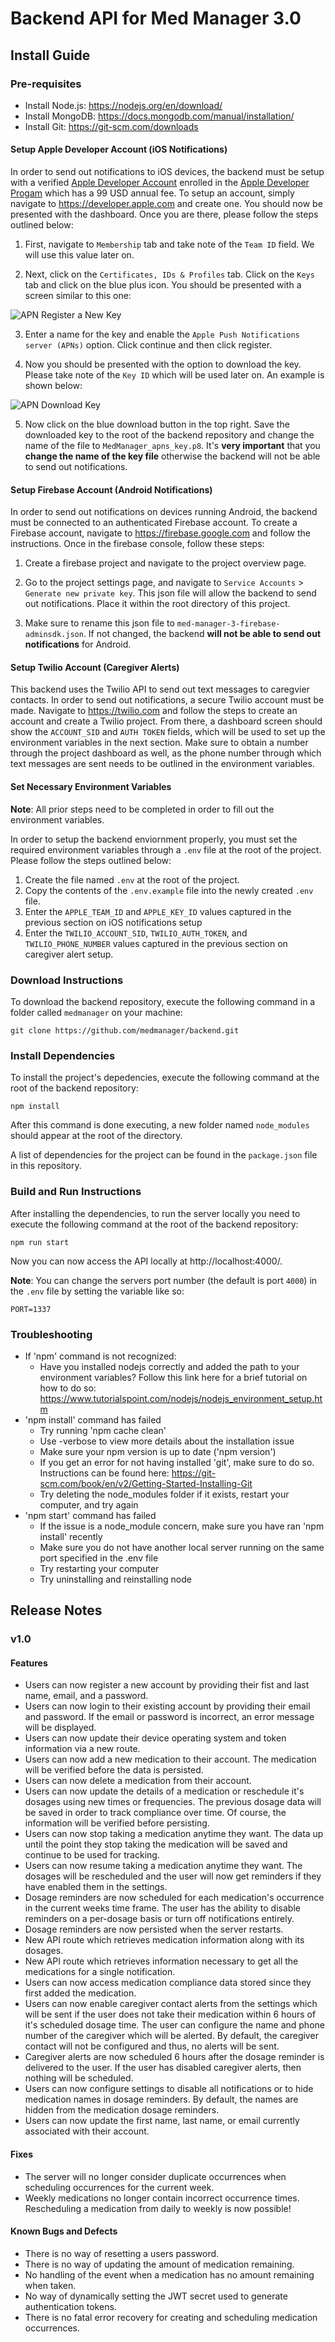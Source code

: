 # Backend API for Med Manager 3.0

## Install Guide

### Pre-requisites

-   Install Node.js: https://nodejs.org/en/download/
-   Install MongoDB: https://docs.mongodb.com/manual/installation/
-   Install Git: https://git-scm.com/downloads

#### Setup Apple Developer Account (iOS Notifications)

In order to send out notifications to iOS devices, the backend must be setup with a verified [Apple Developer Account](https://developer.apple.com/) enrolled in the [Apple Developer Progam](https://developer.apple.com/programs/) which has a 99 USD annual fee. To setup an account, simply navigate to https://developer.apple.com and create one. You should now be presented with the dashboard. Once you are there, please follow the steps outlined below:

1. First, navigate to `Membership` tab and take note of the `Team ID` field. We will use this value later on.

2. Next, click on the `Certificates, IDs & Profiles` tab. Click on the `Keys` tab and click on the blue plus icon. You should be presented with a screen similar to this one:

![APN Register a New Key](/images/apn-key.png)

3. Enter a name for the key and enable the `Apple Push Notifications server (APNs)` option. Click continue and then click register.

4. Now you should be presented with the option to download the key. Please take note of the `Key ID` which will be used later on. An example is shown below:

![APN Download Key](/images/apn-download-key.png)

5. Now click on the blue download button in the top right. Save the downloaded key to the root of the backend repository and change the name of the file to `MedManager_apns_key.p8`. It's **very important** that you **change the name of the key file** otherwise the backend will not be able to send out notifications.

#### Setup Firebase Account (Android Notifications)

In order to send out notifications on devices running Android, the backend must be connected to an authenticated Firebase account. To create a Firebase account, navigate to
https://firebase.google.com and follow the instructions. Once in the firebase console, follow these steps:

1. Create a firebase project and navigate to the project overview page.

2. Go to the project settings page, and navigate to `Service Accounts` > `Generate new private key`. This json file will allow the backend to send out notifications. Place it within the root directory of this project.

3. Make sure to rename this json file to `med-manager-3-firebase-adminsdk.json`. If not changed, the backend **will not be able to send out notifications** for Android.

#### Setup Twilio Account (Caregiver Alerts)

This backend uses the Twilio API to send out text messages to caregvier contacts. In order to send out notifications, a secure Twilio account must be made. Navigate to https://twilio.com and follow the steps to create an account and create a Twilio project. From there, a dashboard screen should show the `ACCOUNT_SID` and `AUTH TOKEN` fields, which will be used to set up the environment variables in the next section. Make sure to obtain a number through the project dashboard as well, as the phone number through which text messages are sent needs to be outlined in the environment variables.

#### Set Necessary Environment Variables

**Note**: All prior steps need to be completed in order to fill out the environment variables.

In order to setup the backend enviornment properly, you must set the required environment variables through a `.env` file at the root of the project. Please follow the steps outlined below:

1. Create the file named `.env` at the root of the project.
2. Copy the contents of the `.env.example` file into the newly created `.env` file.
3. Enter the `APPLE_TEAM_ID` and `APPLE_KEY_ID` values captured in the previous section on iOS notifications setup
4. Enter the `TWILIO_ACCOUNT_SID`, `TWILIO_AUTH_TOKEN`, and `TWILIO_PHONE_NUMBER` values captured in the previous section on caregiver alert setup.

### Download Instructions

To download the backend repository, execute the following command in a folder called `medmanager` on your machine:

```
git clone https://github.com/medmanager/backend.git
```

### Install Dependencies

To install the project's depedencies, execute the following command at the root of the backend repository:

```
npm install
```

After this command is done executing, a new folder named `node_modules` should appear at the root of the directory.

A list of dependencies for the project can be found in the `package.json` file in this repository.

### Build and Run Instructions

After installing the dependencies, to run the server locally you need to execute the following command at the root of the backend repository:

```
npm run start
```

Now you can now access the API locally at http://localhost:4000/.

**Note**: You can change the servers port number (the default is port `4000`) in the `.env` file by setting the variable like so:

```
PORT=1337
```

### Troubleshooting

* If 'npm' command is not recognized:
  * Have you installed nodejs correctly and added the path to your environment variables? Follow this link here for a brief tutorial on how to do so: https://www.tutorialspoint.com/nodejs/nodejs_environment_setup.htm
* 'npm install' command has failed
  * Try running 'npm cache clean'
  * Use -verbose to view more details about the installation issue
  * Make sure your npm version is up to date ('npm version')
  * If you get an error for not having installed 'git', make sure to do so. Instructions can be found here: https://git-scm.com/book/en/v2/Getting-Started-Installing-Git
  * Try deleting the node_modules folder if it exists, restart your computer, and try again
* 'npm start' command has failed
  * If the issue is a node_module concern, make sure you have ran 'npm install' recently
  * Make sure you do not have another local server running on the same port specified in the .env file
  * Try restarting your computer
  * Try uninstalling and reinstalling node

## Release Notes

### v1.0

#### Features

-   Users can now register a new account by providing their fist and last name, email, and a password.
-   Users can now login to their existing account by providing their email and password. If the email or password is incorrect, an error message will be displayed.
-   Users can now update their device operating system and token information via a new route.
-   Users can now add a new medication to their account. The medication will be verified before the data is persisted.
-   Users can now delete a medication from their account.
-   Users can now update the details of a medication or reschedule it's dosages using new times or frequencies. The previous dosage data will be saved in order to track compliance over time. Of course, the information will be verified before persisting.
-   Users can now stop taking a medication anytime they want. The data up until the point they stop taking the medication will be saved and continue to be used for tracking.
-   Users can now resume taking a medication anytime they want. The dosages will be rescheduled and the user will now get reminders if they have enabled them in the settings.
-   Dosage reminders are now scheduled for each medication's occurrence in the current weeks time frame. The user has the ability to disable reminders on a per-dosage basis or turn off notifications entirely.
-   Dosage reminders are now persisted when the server restarts.
-   New API route which retrieves medication information along with its dosages.
-   New API route which retrieves information necessary to get all the medications for a single notification.
-   Users can now access medication compliance data stored since they first added the medication.
-   Users can now enable caregiver contact alerts from the settings which will be sent if the user does not take their medication within 6 hours of it's scheduled dosage time. The user can configure the name and phone number of the caregiver which will be alerted. By default, the caregiver contact will not be configured and thus, no alerts will be sent.
-   Caregiver alerts are now scheduled 6 hours after the dosage reminder is delivered to the user. If the user has disabled caregiver alerts, then nothing will be scheduled.
-   Users can now configure settings to disable all notifications or to hide medication names in dosage reminders. By default, the names are hidden from the medication dosage reminders.
-   Users can now update the first name, last name, or email currently associated with their account.

#### Fixes

-   The server will no longer consider duplicate occurrences when scheduling occurrences for the current week.
-   Weekly medications no longer contain incorrect occurrence times. Rescheduling a medication from daily to weekly is now possible!

#### Known Bugs and Defects

-   There is no way of resetting a users password.
-   There is no way of updating the amount of medication remaining.
-   No handling of the event when a medication has no amount remaining when taken.
-   No way of dynamically setting the JWT secret used to generate authentication tokens.
-   There is no fatal error recovery for creating and scheduling medication occurrences.
